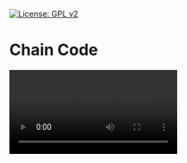 [![License: GPL v2](https://img.shields.io/badge/License-GPL%20v2-blue.svg)](https://www.gnu.org/licenses/old-licenses/gpl-2.0.en.html)
# Chain Code

<video>
 <source src="video/chain code 4connect.mp4" type="video/mp4">
</video>

